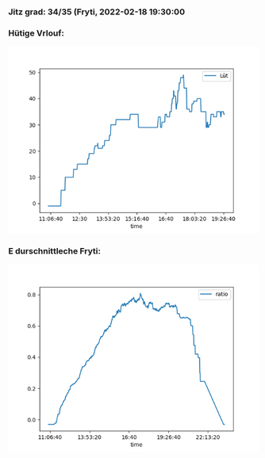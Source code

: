 ### Jitz grad: 34/35 (Fryti, 2022-02-18 19:30:00

### Hütige Vrlouf:
![Graph](Today.png)

### E durschnittleche Fryti:
![Graph](Fryti.png)